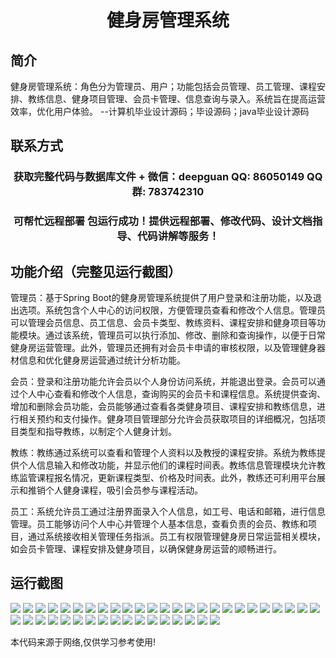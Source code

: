 <p><h1 align="center">健身房管理系统</h1></p>

## 简介
健身房管理系统：角色分为管理员、用户；功能包括会员管理、员工管理、课程安排、教练信息、健身项目管理、会员卡管理、信息查询与录入。系统旨在提高运营效率，优化用户体验。    --计算机毕业设计源码；毕设源码；java毕业设计源码


## 联系方式
<p><h3 align="center">获取完整代码与数据库文件 + 微信：deepguan QQ: 86050149 QQ群: 783742310</h3></p>
<p><h3 align="center">可帮忙远程部署 包运行成功！提供远程部署、修改代码、设计文档指导、代码讲解等服务！</h3></p>

## 功能介绍（完整见运行截图）
管理员：基于Spring Boot的健身房管理系统提供了用户登录和注册功能，以及退出选项。系统包含个人中心的访问权限，方便管理员查看和修改个人信息。管理员可以管理会员信息、员工信息、会员卡类型、教练资料、课程安排和健身项目等功能模块。通过该系统，管理员可以执行添加、修改、删除和查询操作，以便于日常健身房运营管理。此外，管理员还拥有对会员卡申请的审核权限，以及管理健身器材信息和优化健身房运营通过统计分析功能。

会员：登录和注册功能允许会员以个人身份访问系统，并能退出登录。会员可以通过个人中心查看和修改个人信息，查询购买的会员卡和课程信息。系统提供查询、增加和删除会员功能，会员能够通过查看各类健身项目、课程安排和教练信息，进行相关预约和支付操作。健身项目管理部分允许会员获取项目的详细概况，包括项目类型和指导教练，以制定个人健身计划。

教练：教练通过系统可以查看和管理个人资料以及教授的课程安排。系统为教练提供个人信息输入和修改功能，并显示他们的课程时间表。教练信息管理模块允许教练监管课程报名情况，更新课程类型、价格及时间表。此外，教练还可利用平台展示和推销个人健身课程，吸引会员参与课程活动。

员工：系统允许员工通过注册界面录入个人信息，如工号、电话和邮箱，进行信息管理。员工能够访问个人中心并管理个人基本信息，查看负责的会员、教练和项目，通过系统接收相关管理任务指派。员工有权限管理健身房日常运营相关模块，如会员卡管理、课程安排及健身项目，以确保健身房运营的顺畅进行。


## 运行截图
![](https://bs-1329754181.cos.ap-shanghai.myqcloud.com/spring/GymManagementSystem1/img/001.jpg)
![](https://bs-1329754181.cos.ap-shanghai.myqcloud.com/spring/GymManagementSystem1/img/002.jpg)
![](https://bs-1329754181.cos.ap-shanghai.myqcloud.com/spring/GymManagementSystem1/img/003.jpg)
![](https://bs-1329754181.cos.ap-shanghai.myqcloud.com/spring/GymManagementSystem1/img/004.jpg)
![](https://bs-1329754181.cos.ap-shanghai.myqcloud.com/spring/GymManagementSystem1/img/005.jpg)
![](https://bs-1329754181.cos.ap-shanghai.myqcloud.com/spring/GymManagementSystem1/img/006.jpg)
![](https://bs-1329754181.cos.ap-shanghai.myqcloud.com/spring/GymManagementSystem1/img/007.jpg)
![](https://bs-1329754181.cos.ap-shanghai.myqcloud.com/spring/GymManagementSystem1/img/008.jpg)
![](https://bs-1329754181.cos.ap-shanghai.myqcloud.com/spring/GymManagementSystem1/img/009.jpg)
![](https://bs-1329754181.cos.ap-shanghai.myqcloud.com/spring/GymManagementSystem1/img/010.jpg)
![](https://bs-1329754181.cos.ap-shanghai.myqcloud.com/spring/GymManagementSystem1/img/011.jpg)
![](https://bs-1329754181.cos.ap-shanghai.myqcloud.com/spring/GymManagementSystem1/img/012.jpg)
![](https://bs-1329754181.cos.ap-shanghai.myqcloud.com/spring/GymManagementSystem1/img/013.jpg)
![](https://bs-1329754181.cos.ap-shanghai.myqcloud.com/spring/GymManagementSystem1/img/014.jpg)
![](https://bs-1329754181.cos.ap-shanghai.myqcloud.com/spring/GymManagementSystem1/img/015.jpg)
![](https://bs-1329754181.cos.ap-shanghai.myqcloud.com/spring/GymManagementSystem1/img/016.jpg)
![](https://bs-1329754181.cos.ap-shanghai.myqcloud.com/spring/GymManagementSystem1/img/017.jpg)
![](https://bs-1329754181.cos.ap-shanghai.myqcloud.com/spring/GymManagementSystem1/img/018.jpg)
![](https://bs-1329754181.cos.ap-shanghai.myqcloud.com/spring/GymManagementSystem1/img/019.jpg)
![](https://bs-1329754181.cos.ap-shanghai.myqcloud.com/spring/GymManagementSystem1/img/020.jpg)
![](https://bs-1329754181.cos.ap-shanghai.myqcloud.com/spring/GymManagementSystem1/img/021.jpg)
![](https://bs-1329754181.cos.ap-shanghai.myqcloud.com/spring/GymManagementSystem1/img/022.jpg)
![](https://bs-1329754181.cos.ap-shanghai.myqcloud.com/spring/GymManagementSystem1/img/023.jpg)
![](https://bs-1329754181.cos.ap-shanghai.myqcloud.com/spring/GymManagementSystem1/img/024.jpg)
![](https://bs-1329754181.cos.ap-shanghai.myqcloud.com/spring/GymManagementSystem1/img/025.jpg)
![](https://bs-1329754181.cos.ap-shanghai.myqcloud.com/spring/GymManagementSystem1/img/026.jpg)
![](https://bs-1329754181.cos.ap-shanghai.myqcloud.com/spring/GymManagementSystem1/img/027.jpg)
![](https://bs-1329754181.cos.ap-shanghai.myqcloud.com/spring/GymManagementSystem1/img/028.jpg)
![](https://bs-1329754181.cos.ap-shanghai.myqcloud.com/spring/GymManagementSystem1/img/029.jpg)
![](https://bs-1329754181.cos.ap-shanghai.myqcloud.com/spring/GymManagementSystem1/img/030.jpg)
![](https://bs-1329754181.cos.ap-shanghai.myqcloud.com/spring/GymManagementSystem1/img/031.jpg)
![](https://bs-1329754181.cos.ap-shanghai.myqcloud.com/spring/GymManagementSystem1/img/032.jpg)
![](https://bs-1329754181.cos.ap-shanghai.myqcloud.com/spring/GymManagementSystem1/img/033.jpg)
![](https://bs-1329754181.cos.ap-shanghai.myqcloud.com/spring/GymManagementSystem1/img/034.jpg)
![](https://bs-1329754181.cos.ap-shanghai.myqcloud.com/spring/GymManagementSystem1/img/035.jpg)
![](https://bs-1329754181.cos.ap-shanghai.myqcloud.com/spring/GymManagementSystem1/img/036.jpg)
![](https://bs-1329754181.cos.ap-shanghai.myqcloud.com/spring/GymManagementSystem1/img/037.jpg)
![](https://bs-1329754181.cos.ap-shanghai.myqcloud.com/spring/GymManagementSystem1/img/038.jpg)
![](https://bs-1329754181.cos.ap-shanghai.myqcloud.com/spring/GymManagementSystem1/img/039.jpg)
![](https://bs-1329754181.cos.ap-shanghai.myqcloud.com/spring/GymManagementSystem1/img/040.jpg)
![](https://bs-1329754181.cos.ap-shanghai.myqcloud.com/spring/GymManagementSystem1/img/041.jpg)
![](https://bs-1329754181.cos.ap-shanghai.myqcloud.com/spring/GymManagementSystem1/img/042.jpg)

<p>本代码来源于网络,仅供学习参考使用!</p>
